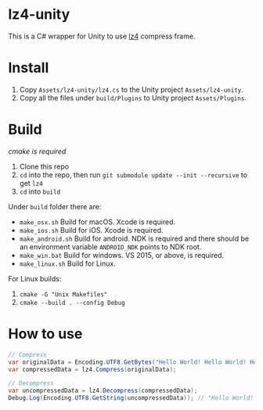 # lz4-unity
This is a C# wrapper for Unity to use [lz4](https://github.com/lz4/lz4/) compress frame.

# Install

1. Copy `Assets/lz4-unity/lz4.cs` to the Unity project `Assets/lz4-unity`.
2. Copy all the files under `build/Plugins` to Unity project `Assets/Plugins`.

# Build

*cmake is required*

1. Clone this repo
2. `cd` into the repo, then run `git submodule update --init --recursive` to get `lz4`
3. `cd` into `build` 

Under `build` folder there are:

* `make_osx.sh` Build for macOS. Xcode is required.
* `make_ios.sh` Build for iOS. Xcode is required.
* `make_android.sh` Build for android. NDK is required and there should be an environment variable `ANDROID_NDK` points to NDK root.
* `make_win.bat` Build for windows. VS 2015, or above, is required.
* `make_linux.sh` Build for Linux. 

For Linux builds:
1. `cmake -G "Unix Makefiles"`
2. `cmake --build . --config Debug`


# How to use

```csharp
// Compress
var originalData = Encoding.UTF8.GetBytes("Hello World! Hello World! Hello World!");
var compressedData = lz4.Compress(originalData);

// Decompress
var uncompressedData = lz4.Decompress(compressedData);
Debug.Log(Encoding.UTF8.GetString(uncompressedData)); // "Hello World! Hello World! Hello World!"
```
